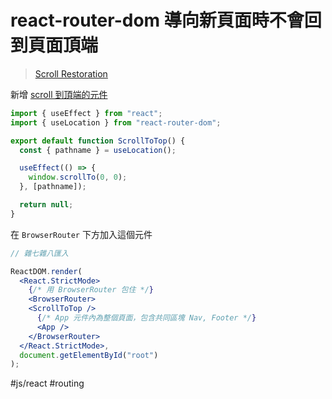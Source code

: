 # react-router-dom 導向新頁面時不會回到頁面頂端
>[Scroll Restoration](https://v5.reactrouter.com/web/guides/scroll-restoration)

新增 [scroll 到頂端的元件]((https://v5.reactrouter.com/web/guides/scroll-restoration))
```jsx
import { useEffect } from "react";
import { useLocation } from "react-router-dom";

export default function ScrollToTop() {
  const { pathname } = useLocation();

  useEffect(() => {
    window.scrollTo(0, 0);
  }, [pathname]);

  return null;
}
```
在 `BrowserRouter` 下方加入這個元件
```jsx
// 雜七雜八匯入

ReactDOM.render(
  <React.StrictMode>
    {/* 用 BrowserRouter 包住 */}
    <BrowserRouter>
    <ScrollToTop />
      {/* App 元件內為整個頁面，包含共同區塊 Nav, Footer */}
      <App />
    </BrowserRouter>
  </React.StrictMode>,
  document.getElementById("root")
);
```

#js/react #routing